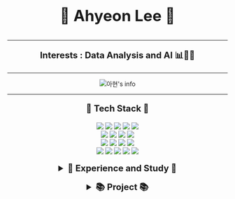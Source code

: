 
<p align="center" style="font-size:35px;"><b>🌱 Ahyeon Lee 🌱</b></p>

<hr>
<p align="center" style="font-size:20px;"><b> Interests : Data Analysis and AI 📊👩‍💻</b></p>
<hr>
<div align="center">

![아현's info](https://github-profile-summary-cards.vercel.app/api/cards/profile-details?username=ahyeon0508&theme=monokai)

</div>
<hr>


<p align="center" style="font-size:20px;"><b>🌳 Tech Stack 🌳</b></p>

<div align="center">
    <img src="https://img.shields.io/badge/Python-3776AB?style=flat-square&logo=python&logoColor=white">
    <img src="https://img.shields.io/badge/R-3776AB?style=flat-square&logo=R&logoColor=white">
    <img src="https://img.shields.io/badge/C-A8B9CC?style=flat-square&logo=C&logoColor=white">
    <img src="https://img.shields.io/badge/C++-00599C?style=flat-square&logo=c%2B%2B&logoColor=white">
    <img src="https://img.shields.io/badge/Java-007396?style=flat-square&logo=java&logoColor=white">
</div>
<div align="center">
    <img src="https://img.shields.io/badge/TensorFlow-FF6F00?style=flat-square&logo=TensorFlow&logoColor=white">
    <img src="https://img.shields.io/badge/Qgis-589632?style=flat-square&logo=Qgis&logoColor=white">
    <img src="https://img.shields.io/badge/Tableau-E97627?style=flat-square&logo=Tableau&logoColor=white">
    <img src="https://img.shields.io/badge/Power BI-F2C811?style=flat-square&logo=Power BI&logoColor=white">
</div>
<div align="center">
    <img src="https://img.shields.io/badge/Oracle-F80000?style=flat-square&logo=Oracle&logoColor=white">
    <img src="https://img.shields.io/badge/MySQL-4479A1?style=flat-square&logo=mysql&logoColor=white">
    <img src="https://img.shields.io/badge/PostgreSQL-4169E1?style=flat-square&logo=PostgreSQL&logoColor=white">
    <img src="https://img.shields.io/badge/SQLite-003B57?style=flat-square&logo=SQLite&logoColor=white">
</div>
<div align="center">
    <img src="https://img.shields.io/badge/Flask-000000?style=flat-square&logo=Flask&logoColor=white">
    <img src="https://img.shields.io/badge/JavaScript-F7DF1E?style=flat-square&logo=javascript&logoColor=black">
    <img src="https://img.shields.io/badge/jQuery-0769AD?style=flat-square&logo=jQuery&logoColor=white">
    <img src="https://img.shields.io/badge/HTML5-E34F26?style=flat-square&logo=html5&logoColor=white">
    <img src="https://img.shields.io/badge/CSS3-1572B6?style=flat-square&logo=css3&logoColor=white">
</div>

<br>
<div align="center">
    <details>
        <summary style="font-size: 20px"><b>🎨 Experience and Study 🎨</b>
        </summary>
        <div markdown="1">
            <a href="">Experience</a><br>
            <a href="https://github.com/ahyeon0508/Algorithm">Algorithm</a><br>
            <a href="https://github.com/ahyeon0508/DS_CoalaUNIV2nd">CoalaUNIV2nd</a><br>
            <a href="https://github.com/ahyeon0508/DS_study">DS_study</a><br>
            <a href="https://github.com/TAVEResearch/deep_learning">deep_learning</a><br>
            <a href="https://github.com/ahyeon0508/DS_NLP">NLP</a><br>
            <a href="https://github.com/ahyeon0508/DS_Recommendation-System">Recommendation-System</a><br>
        </div>
    </details>
</div>


<br>
<div align="center">
    <details>
        <summary style="font-size: 20px"><b>📚 Project 📚</b>
        </summary>
        <div markdown="1">
            <a href="">2021년 디지털 산업혁신 빅데이터 플랫폼 경진대회</a><br>
            <a href="https://github.com/ahyeon0508/Interview-Solution_project_v2.0">새내기路(로) : AI기반 대입 모의 면접 솔루션</a><br>
            <a href="https://github.com/ahyeon0508/Topping-Issue">톺핑있슈(Topping-Issue)</a><br>
            <a href="">2021 금융 데이터 경진대회</a><br>
            <a href="">2021년 문화 · 관광 빅 데이터 분석대회</a><br>
            <a href="">공공개방자원을 활용한 개인 맞춤형 워케이션(Workation) 지역 추천 및 지역관광 활성화 방안 제시</a><br>
            <a href="">인공지능 학습용 데이터 활용 아이디어 공모전</a><br>
            <a href="https://github.com/ahyeon0508/Carrot_project">강화학습을 활용한 AI 당근재배 하우스</a><br>
            <a href="https://github.com/ahyeon0508/2020_software_project">고영희 찾기</a><br>
            <a href="https://github.com/ahyeon0508/DS_CoalaUNIV2nd/blob/main/2%EA%B8%B0_%EC%88%AD%EC%BD%94%EB%94%A9%EB%8B%B9%EB%8B%B9_%EC%B5%9C%EC%A2%85.ipynb">내 연애는 얼마나 오래 갈까?</a><br>
            <a href="">Mella</a><br><br>
            <a href="">🏆 수상내역 🏆</a>
        </div>
    </details>
</div>
